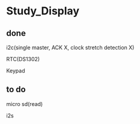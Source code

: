 # Study_Display

## done
i2c(single master, ACK X, clock stretch detection X)

RTC(DS1302)

Keypad


## to do
micro sd(read)

i2s
